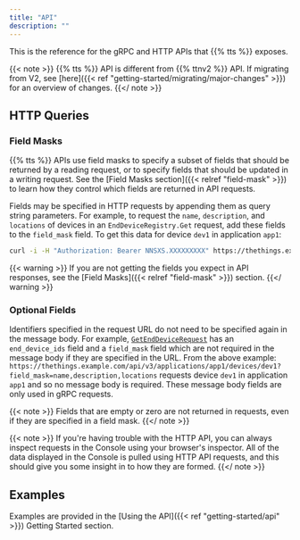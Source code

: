 ```yaml
---
title: "API"
description: ""
---
```


This is the reference for the gRPC and HTTP APIs that {{% tts %}} exposes.

<!--more-->

{{< note >}} {{% tts %}} API is different from {{% ttnv2 %}} API. If migrating from V2, see [here]({{< ref "getting-started/migrating/major-changes" >}}) for an overview of changes. {{</ note >}}

## HTTP Queries

### Field Masks

{{% tts %}} APIs use field masks to specify a subset of fields that should be returned by a reading request, or to specify fields that should be updated in a writing request. See the [Field Masks section]({{< relref "field-mask" >}}) to learn how they control which fields are returned in API requests.

Fields may be specified in HTTP requests by appending them as query string parameters. For example, to request the `name`, `description`, and `locations` of devices in an `EndDeviceRegistry.Get` request, add these fields to the `field_mask` field. To get this data for device `dev1` in application `app1`:

```bash
curl -i -H "Authorization: Bearer NNSXS.XXXXXXXXX" https://thethings.example.com/api/v3/applications/app1/devices/dev1?field_mask=name,description,locations
```

{{< warning >}} If you are not getting the fields you expect in API responses, see the [Field Masks]({{< relref "field-mask" >}}) section.
{{</ warning >}}

### Optional Fields

Identifiers specified in the request URL do not need to be specified again in the message body. For example, [`GetEndDeviceRequest`](reference/api/end_device/#message:GetEndDeviceRequest) has an `end_device_ids` field and a `field_mask` field which are not required in the message body if they are specified in the URL. From the above example: `https://thethings.example.com/api/v3/applications/app1/devices/dev1?field_mask=name,description,locations` requests device `dev1` in application `app1` and so no message body is required. These message body fields are only used in gRPC requests.

{{< note >}} Fields that are empty or zero are not returned in requests, even if they are specified in a field mask. {{</ note >}}

{{< note >}} If you're having trouble with the HTTP API, you can always inspect requests in the Console using your browser's inspector. All of the data displayed in the Console is pulled using HTTP API requests, and this should give you some insight in to how they are formed. {{</ note >}}

## Examples

Examples are provided in the [Using the API]({{< ref "getting-started/api" >}}) Getting Started section.
